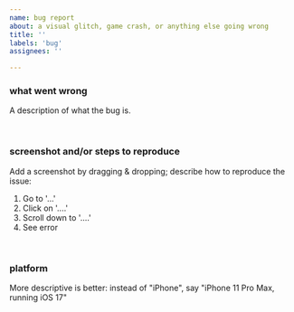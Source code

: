 ```yaml
---
name: bug report
about: a visual glitch, game crash, or anything else going wrong
title: ''
labels: 'bug'
assignees: ''

---
```


### what went wrong
A description of what the bug is.

<br>

### screenshot and/or steps to reproduce
Add a screenshot by dragging & dropping; describe how to reproduce the issue:
1. Go to '...'
2. Click on '....'
3. Scroll down to '....'
4. See error

<br>

### platform
More descriptive is better: instead of "iPhone", say "iPhone 11 Pro Max, running iOS 17"
